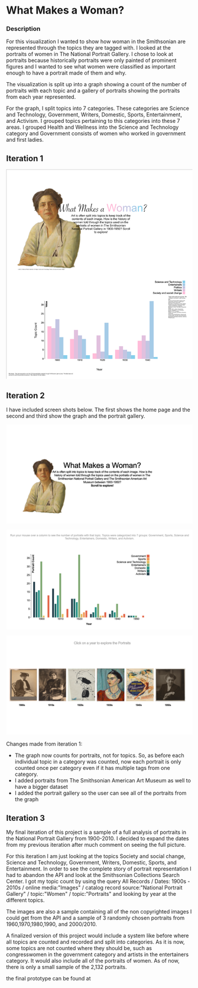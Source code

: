 # What Makes a Woman?
### Description
For this visualization I wanted to show how woman in the Smithsonian are represented through the topics they are tagged with. I looked at the portraits of women in The National Portrait Gallery. I chose to look at portraits because historically portraits were only painted of prominent figures and I wanted to see what women were classified as important enough to have a portrait made of them and why.

The visualization is split up into a graph showing a count of the number of portraits with each topic and a gallery of portraits showing the portraits from each year represented. 

For the graph, I split topics into 7 categories. These categories are Science and Technology, Government, Writers, Domestic, Sports, Entertainment, and Activism. I grouped topics pertaining to this categories into these 7 areas. I grouped Health and Wellness into the Science and Technology category and Government consists of women who worked in government and first ladies. 

## Iteration 1
![](HighFidelityPrototype.png)

## Iteration 2
I have included screen shots below. The first shows the home page and the second and third show the graph and the portrait gallery.

![](QuantImage1.png)

![](QuantImage2.png)

![](QuantImage3.png)

Changes made from iteration 1:
* The graph now counts for portraits, not for topics. So, as before each individual topic in a category was counted, now each portrait is only counted once per category even if it has multiple tags from one category.
* I added portraits from The Smithsonian American Art Museum as well to have a bigger dataset
* I added the portrait gallery so the user can see all of the portraits from the graph

## Iteration 3
My final iteration of this project is a sample of a full analysis of portraits in the National Portrait Gallery from 1900-2010. I decided to expand the dates from my previous iteration after much comment on seeing the full picture.

For this iteration I am just looking at the topics Society and social change, Science and Technology, Government, Writers, Domestic, Sports, and Entertainment. In order to see the complete story of portrait representation I had to abandon the API and look at the Smithsonian Collections Search Center. I got my topic count by using the query All Records / Dates: 1900s - 2010s / online media:"Images" / catalog record source:"National Portrait Gallery" / topic:"Women" / topic:"Portraits" and looking by year at the different topics.

The images are also a sample containing all of the non copyrighted images I could get from the API and a sample of 3 randomly chosen portraits from 1960,1970,1980,1990, and 2000/2010.

A finalized version of this project would include a system like before where all topics are counted and recorded and split into categories. As it is now, some topics are not counted where they should be, such as congresswomen in the government category and artists in the entertainers category. It would also include all of the portraits of women. As of now, there is only a small sample of the 2,132 portraits. 

the final prototype can be found at 
